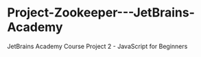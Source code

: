 # Project-Zookeeper---JetBrains-Academy
JetBrains Academy Course Project 2 - JavaScript for Beginners
